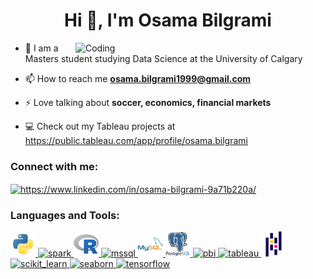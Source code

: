 <h1 align="center">Hi 👋, I'm Osama Bilgrami</h1>
<img align="right" alt="Coding" width="400" src="https://camo.githubusercontent.com/7de37139d0b4c1ce40865e799b446c0e963a3dd8fb68d239707237c40604fa3d/68747470733a2f2f63646e2e6472696262626c652e636f6d2f75736572732f3733303730332f73637265656e73686f74732f363538313234332f6176656e746f2e676966"/>

- 🌱 I am a Masters student studying Data Science at the University of Calgary

- 📫 How to reach me **osama.bilgrami1999@gmail.com**

- ⚡ Love talking about **soccer, economics, financial markets**

- :computer:  Check out my Tableau projects at https://public.tableau.com/app/profile/osama.bilgrami

<h3 align="left">Connect with me:</h3>
<p align="left">
<a href="https://www.linkedin.com/in/osama-bilgrami-9a71b220a/" target="blank"><img align="center" src="https://raw.githubusercontent.com/rahuldkjain/github-profile-readme-generator/master/src/images/icons/Social/linked-in-alt.svg" alt="https://www.linkedin.com/in/osama-bilgrami-9a71b220a/" height="30" width="40" /></a>
</p>

<h3 align="left">Languages and Tools:</h3>
<p align="left"> <a href="https://www.python.org" target="_blank" rel="noreferrer"> <img src="https://raw.githubusercontent.com/devicons/devicon/master/icons/python/python-original.svg" alt="python" width="40" height="40"/> </a> <a href="https://spark.apache.org/" target="_blank" rel="noreferrer"> <img src="https://user-images.githubusercontent.com/25181517/184357834-eba1eee1-6074-4b9c-8ed3-5373868096cc.png" alt="spark" width="40" height="40"/> <a href="https://www.r-project.org/about.html" target="_blank" rel="noreferrer"> <img src="https://github.com/devicons/devicon/blob/master/icons/r/r-original.svg" alt="r" width="40" height="40"/> <a href="https://www.microsoft.com/en-us/sql-server" target="_blank" rel="noreferrer"> <img src="https://www.svgrepo.com/show/303229/microsoft-sql-server-logo.svg" alt="mssql" width="40" height="40"/> </a> <a href="https://www.mysql.com/" target="_blank" rel="noreferrer"> <img src="https://raw.githubusercontent.com/devicons/devicon/master/icons/mysql/mysql-original-wordmark.svg" alt="mysql" width="40" height="40"/> </a> <a href="https://www.postgresql.org" target="_blank" rel="noreferrer"> <img src="https://raw.githubusercontent.com/devicons/devicon/master/icons/postgresql/postgresql-original-wordmark.svg" alt="postgresql" width="40" height="40"/> </a> 
<a href="https://powerbi.microsoft.com/en-au/" target="_blank" rel="noreferrer"> <img src="https://github.com/microsoft/PowerBI-Icons/blob/main/SVG/Power-BI.svg" alt="pbi" width="40" height="40"/> </a> <a href="https://www.tableau.com/why-tableau/what-is-tableau" target="_blank" rel="noreferrer"> <img src="https://cdn.worldvectorlogo.com/logos/tableau-software.svg" alt="tableau" width="40" height="40"/> </a> <a href="https://pandas.pydata.org/" target="_blank" rel="noreferrer"> <img src="https://raw.githubusercontent.com/devicons/devicon/2ae2a900d2f041da66e950e4d48052658d850630/icons/pandas/pandas-original.svg" alt="pandas" width="40" height="40"/> </a> <a href="https://scikit-learn.org/" target="_blank" rel="noreferrer"> <img src="https://upload.wikimedia.org/wikipedia/commons/0/05/Scikit_learn_logo_small.svg" alt="scikit_learn" width="40" height="40"/> </a> <a href="https://seaborn.pydata.org/" target="_blank" rel="noreferrer"> <img src="https://seaborn.pydata.org/_images/logo-mark-lightbg.svg" alt="seaborn" width="40" height="40"/> </a> <a href="https://www.tensorflow.org" target="_blank" rel="noreferrer"> <img src="https://www.vectorlogo.zone/logos/tensorflow/tensorflow-icon.svg" alt="tensorflow" width="40" height="40"/> </a> </p>
